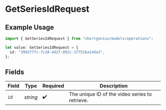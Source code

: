 # GetSeriesIdRequest

## Example Usage

```typescript
import { GetSeriesIdRequest } from "shortgenius/models/operations";

let value: GetSeriesIdRequest = {
  id: "3993777c-7c28-4d27-892c-1f7516a14da3",
};
```

## Fields

| Field                                          | Type                                           | Required                                       | Description                                    |
| ---------------------------------------------- | ---------------------------------------------- | ---------------------------------------------- | ---------------------------------------------- |
| `id`                                           | *string*                                       | :heavy_check_mark:                             | The unique ID of the video series to retrieve. |